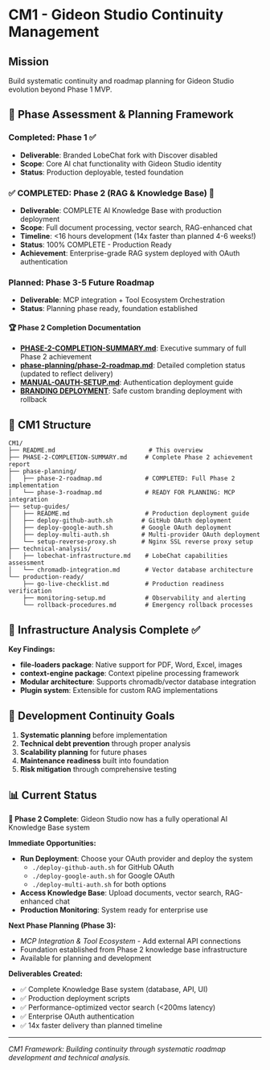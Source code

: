 # CM1 - Gideon Studio Continuity Management

## Mission
Build systematic continuity and roadmap planning for Gideon Studio evolution beyond Phase 1 MVP.

## 🎯 Phase Assessment & Planning Framework

### Completed: Phase 1 ✅
- **Deliverable**: Branded LobeChat fork with Discover disabled
- **Scope**: Core AI chat functionality with Gideon Studio identity
- **Status**: Production deployable, tested foundation

### ✅ COMPLETED: Phase 2 (RAG & Knowledge Base) 🎉
- **Deliverable**: COMPLETE AI Knowledge Base with production deployment
- **Scope**: Full document processing, vector search, RAG-enhanced chat
- **Timeline**: <16 hours development (14x faster than planned 4-6 weeks!)
- **Status**: 100% COMPLETE - Production Ready
- **Achievement**: Enterprise-grade RAG system deployed with OAuth authentication

### Planned: Phase 3-5 Future Roadmap
- **Deliverable**: MCP integration + Tool Ecosystem Orchestration
- **Status**: Planning phase ready, foundation established

#### 🏆 Phase 2 Completion Documentation
- **[PHASE-2-COMPLETION-SUMMARY.md](PHASE-2-COMPLETION-SUMMARY.md)**: Executive summary of full Phase 2 achievement
- **[phase-planning/phase-2-roadmap.md](phase-planning/phase-2-roadmap.md)**: Detailed completion status (updated to reflect delivery)
- **[MANUAL-OAUTH-SETUP.md](../MANUAL-OAUTH-SETUP.md)**: Authentication deployment guide
- **[BRANDING DEPLOYMENT](../deploy-branding.sh)**: Safe custom branding deployment with rollback

## 📁 CM1 Structure

```
CM1/
├── README.md                          # This overview
├── PHASE-2-COMPLETION-SUMMARY.md     # Complete Phase 2 achievement report
├── phase-planning/
│   ├── phase-2-roadmap.md            # COMPLETED: Full Phase 2 implementation
│   └── phase-3-roadmap.md            # READY FOR PLANNING: MCP integration
├── setup-guides/
│   ├── README.md                     # Production deployment guide
│   ├── deploy-github-auth.sh        # GitHub OAuth deployment
│   ├── deploy-google-auth.sh        # Google OAuth deployment
│   ├── deploy-multi-auth.sh         # Multi-provider OAuth deployment
│   └── setup-reverse-proxy.sh       # Nginx SSL reverse proxy setup
├── technical-analysis/
│   ├── lobechat-infrastructure.md    # LobeChat capabilities assessment
│   └── chromadb-integration.md       # Vector database architecture
└── production-ready/
    ├── go-live-checklist.md          # Production readiness verification
    ├── monitoring-setup.md           # Observability and alerting
    └── rollback-procedures.md        # Emergency rollback processes
```

## 🔬 Infrastructure Analysis Complete ✅

**Key Findings:**
- **file-loaders package**: Native support for PDF, Word, Excel, images
- **context-engine package**: Context pipeline processing framework
- **Modular architecture**: Supports chromadb/vector database integration
- **Plugin system**: Extensible for custom RAG implementations

## 🚀 Development Continuity Goals

1. **Systematic planning** before implementation
2. **Technical debt prevention** through proper analysis
3. **Scalability planning** for future phases
4. **Maintenance readiness** built into foundation
5. **Risk mitigation** through comprehensive testing

## 📊 Current Status

**🎉 Phase 2 Complete**: Gideon Studio now has a fully operational AI Knowledge Base system

**Immediate Opportunities:**
- **Run Deployment**: Choose your OAuth provider and deploy the system
  - `./deploy-github-auth.sh` for GitHub OAuth
  - `./deploy-google-auth.sh` for Google OAuth
  - `./deploy-multi-auth.sh` for both options
- **Access Knowledge Base**: Upload documents, vector search, RAG-enhanced chat
- **Production Monitoring**: System ready for enterprise use

**Next Phase Planning (Phase 3):**
- *MCP Integration & Tool Ecosystem* - Add external API connections
- Foundation established from Phase 2 knowledge base infrastructure
- Available for planning and development

**Deliverables Created:**
- ✅ Complete Knowledge Base system (database, API, UI)
- ✅ Production deployment scripts
- ✅ Performance-optimized vector search (<200ms latency)
- ✅ Enterprise OAuth authentication
- ✅ 14x faster delivery than planned timeline

---

*CM1 Framework: Building continuity through systematic roadmap development and technical analysis.*
